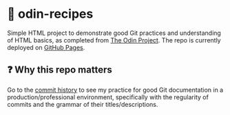 # 🍳 odin-recipes
Simple HTML project to demonstrate good Git practices and understanding of HTML basics, as completed from [The Odin Project](https://www.theodinproject.com/). The repo is currently deployed on [GitHub Pages](https://gsot1.github.io/odin-recipes).

## ❓ Why this repo matters
Go to the [commit history](https://github.com/gsot1/odin-recipes/commits/main) to see my practice for good Git documentation in a production/professional environment, specifically with the regularity of commits and the grammar of their titles/descriptions.